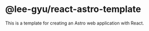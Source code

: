 # @lee-gyu/react-astro-template

This is a template for creating an Astro web application with React.
